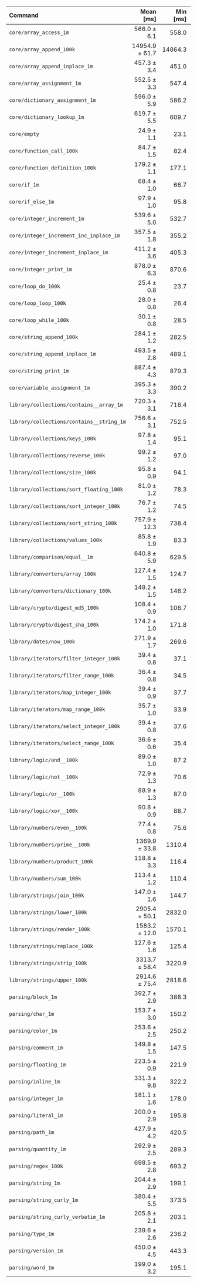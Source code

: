 | Command | Mean [ms] | Min [ms] | Max [ms] |
|:---|---:|---:|---:|
| `core/array_access_1m` | 566.0 ± 6.1 | 558.0 | 577.2 | 22.77 ± 1.06 |
| `core/array_append_100k` | 14954.9 ± 61.7 | 14864.3 | 15037.4 | 601.54 ± 27.36 |
| `core/array_append_inplace_1m` | 457.3 ± 3.4 | 451.0 | 462.5 | 18.39 ± 0.84 |
| `core/array_assignment_1m` | 552.5 ± 3.3 | 547.4 | 556.6 | 22.22 ± 1.02 |
| `core/dictionary_assignment_1m` | 596.0 ± 5.9 | 586.2 | 603.8 | 23.97 ± 1.11 |
| `core/dictionary_lookup_1m` | 619.7 ± 5.5 | 609.7 | 630.7 | 24.93 ± 1.15 |
| `core/empty` | 24.9 ± 1.1 | 23.1 | 31.9 |
| `core/function_call_100k` | 84.7 ± 1.5 | 82.4 | 89.5 | 3.41 ± 0.16 |
| `core/function_definition_100k` | 179.2 ± 1.1 | 177.1 | 180.9 | 7.21 ± 0.33 |
| `core/if_1m` | 68.4 ± 1.0 | 66.7 | 71.6 | 2.75 ± 0.13 |
| `core/if_else_1m` | 97.9 ± 1.0 | 95.8 | 99.7 | 3.94 ± 0.18 |
| `core/integer_increment_1m` | 539.6 ± 5.0 | 532.7 | 547.6 | 21.71 ± 1.00 |
| `core/integer_increment_inc_inplace_1m` | 357.5 ± 1.8 | 355.2 | 360.9 | 14.38 ± 0.66 |
| `core/integer_increment_inplace_1m` | 411.2 ± 3.6 | 405.3 | 417.3 | 16.54 ± 0.76 |
| `core/integer_print_1m` | 878.0 ± 6.3 | 870.6 | 890.3 | 35.32 ± 1.62 |
| `core/loop_do_100k` | 25.4 ± 0.8 | 23.7 | 27.1 | 1.02 ± 0.06 |
| `core/loop_loop_100k` | 28.0 ± 0.8 | 26.4 | 30.0 | 1.13 ± 0.06 |
| `core/loop_while_100k` | 30.1 ± 0.8 | 28.5 | 32.8 | 1.21 ± 0.06 |
| `core/string_append_100k` | 284.1 ± 1.2 | 282.5 | 286.9 | 11.43 ± 0.52 |
| `core/string_append_inplace_1m` | 493.5 ± 2.8 | 489.1 | 497.5 | 19.85 ± 0.91 |
| `core/string_print_1m` | 887.4 ± 4.3 | 879.3 | 894.0 | 35.69 ± 1.63 |
| `core/variable_assignment_1m` | 395.3 ± 3.3 | 390.2 | 400.1 | 15.90 ± 0.73 |
| `library/collections/contains__array_1m` | 720.3 ± 3.1 | 716.4 | 725.2 | 28.97 ± 1.32 |
| `library/collections/contains__string_1m` | 756.6 ± 3.1 | 752.5 | 761.8 | 30.43 ± 1.38 |
| `library/collections/keys_100k` | 97.8 ± 1.4 | 95.1 | 101.9 | 3.93 ± 0.19 |
| `library/collections/reverse_100k` | 99.2 ± 1.2 | 97.0 | 101.6 | 3.99 ± 0.19 |
| `library/collections/size_100k` | 95.8 ± 0.9 | 94.1 | 98.0 | 3.85 ± 0.18 |
| `library/collections/sort_floating_100k` | 81.0 ± 1.2 | 78.3 | 84.4 | 3.26 ± 0.15 |
| `library/collections/sort_integer_100k` | 76.7 ± 1.2 | 74.5 | 79.0 | 3.09 ± 0.15 |
| `library/collections/sort_string_100k` | 757.9 ± 12.3 | 738.4 | 772.7 | 30.48 ± 1.47 |
| `library/collections/values_100k` | 85.8 ± 1.9 | 83.3 | 94.0 | 3.45 ± 0.17 |
| `library/comparison/equal__1m` | 640.8 ± 5.9 | 629.5 | 648.4 | 25.78 ± 1.19 |
| `library/converters/array_100k` | 127.4 ± 1.5 | 124.7 | 129.9 | 5.12 ± 0.24 |
| `library/converters/dictionary_100k` | 148.2 ± 1.5 | 146.2 | 150.9 | 5.96 ± 0.28 |
| `library/crypto/digest_md5_100k` | 108.4 ± 0.9 | 106.7 | 110.2 | 4.36 ± 0.20 |
| `library/crypto/digest_sha_100k` | 174.2 ± 1.0 | 171.8 | 176.6 | 7.01 ± 0.32 |
| `library/dates/now_100k` | 271.9 ± 1.7 | 269.6 | 274.4 | 10.94 ± 0.50 |
| `library/iterators/filter_integer_100k` | 39.4 ± 0.8 | 37.1 | 41.1 | 1.58 ± 0.08 |
| `library/iterators/filter_range_100k` | 36.4 ± 0.8 | 34.5 | 38.7 | 1.46 ± 0.07 |
| `library/iterators/map_integer_100k` | 39.4 ± 0.9 | 37.7 | 41.5 | 1.58 ± 0.08 |
| `library/iterators/map_range_100k` | 35.7 ± 1.0 | 33.9 | 38.7 | 1.43 ± 0.08 |
| `library/iterators/select_integer_100k` | 39.4 ± 0.8 | 37.6 | 41.5 | 1.58 ± 0.08 |
| `library/iterators/select_range_100k` | 36.6 ± 0.6 | 35.4 | 38.7 | 1.47 ± 0.07 |
| `library/logic/and__100k` | 89.0 ± 1.0 | 87.2 | 91.3 | 3.58 ± 0.17 |
| `library/logic/not__100k` | 72.9 ± 1.3 | 70.6 | 76.3 | 2.93 ± 0.14 |
| `library/logic/or__100k` | 88.9 ± 1.3 | 87.0 | 92.3 | 3.58 ± 0.17 |
| `library/logic/xor__100k` | 90.8 ± 0.9 | 88.7 | 92.6 | 3.65 ± 0.17 |
| `library/numbers/even__100k` | 77.4 ± 0.8 | 75.6 | 79.9 | 3.11 ± 0.14 |
| `library/numbers/prime__100k` | 1369.9 ± 33.8 | 1310.4 | 1424.7 | 55.10 ± 2.84 |
| `library/numbers/product_100k` | 118.8 ± 3.3 | 116.4 | 132.2 | 4.78 ± 0.25 |
| `library/numbers/sum_100k` | 113.4 ± 1.2 | 110.4 | 115.0 | 4.56 ± 0.21 |
| `library/strings/join_100k` | 147.0 ± 1.6 | 144.7 | 150.0 | 5.91 ± 0.28 |
| `library/strings/lower_100k` | 2905.4 ± 50.1 | 2832.0 | 2970.8 | 116.87 ± 5.66 |
| `library/strings/render_100k` | 1583.2 ± 12.0 | 1570.1 | 1603.9 | 63.68 ± 2.92 |
| `library/strings/replace_100k` | 127.6 ± 1.6 | 125.4 | 130.3 | 5.13 ± 0.24 |
| `library/strings/strip_100k` | 3313.7 ± 58.4 | 3220.9 | 3435.8 | 133.29 ± 6.48 |
| `library/strings/upper_100k` | 2914.6 ± 75.4 | 2818.6 | 3054.9 | 117.24 ± 6.11 |
| `parsing/block_1m` | 392.7 ± 2.9 | 388.3 | 397.5 | 15.80 ± 0.73 |
| `parsing/char_1m` | 153.7 ± 3.0 | 150.2 | 163.0 | 6.18 ± 0.30 |
| `parsing/color_1m` | 253.6 ± 2.5 | 250.2 | 257.8 | 10.20 ± 0.47 |
| `parsing/comment_1m` | 149.8 ± 1.5 | 147.5 | 152.8 | 6.03 ± 0.28 |
| `parsing/floating_1m` | 223.5 ± 0.9 | 221.9 | 225.3 | 8.99 ± 0.41 |
| `parsing/inline_1m` | 331.3 ± 9.8 | 322.2 | 357.4 | 13.33 ± 0.72 |
| `parsing/integer_1m` | 181.1 ± 1.6 | 178.0 | 183.8 | 7.29 ± 0.34 |
| `parsing/literal_1m` | 200.0 ± 2.9 | 195.8 | 206.7 | 8.04 ± 0.38 |
| `parsing/path_1m` | 427.9 ± 4.2 | 420.5 | 433.7 | 17.21 ± 0.80 |
| `parsing/quantity_1m` | 292.9 ± 2.5 | 289.3 | 296.3 | 11.78 ± 0.54 |
| `parsing/regex_100k` | 698.5 ± 2.8 | 693.2 | 702.2 | 28.09 ± 1.28 |
| `parsing/string_1m` | 204.4 ± 2.9 | 199.1 | 210.0 | 8.22 ± 0.39 |
| `parsing/string_curly_1m` | 380.4 ± 5.5 | 373.5 | 389.5 | 15.30 ± 0.73 |
| `parsing/string_curly_verbatim_1m` | 205.8 ± 2.1 | 203.1 | 210.1 | 8.28 ± 0.38 |
| `parsing/type_1m` | 239.6 ± 2.6 | 236.2 | 244.1 | 9.64 ± 0.45 |
| `parsing/version_1m` | 450.0 ± 4.5 | 443.3 | 458.3 | 18.10 ± 0.84 |
| `parsing/word_1m` | 199.0 ± 3.2 | 195.1 | 205.4 | 8.01 ± 0.39 |
